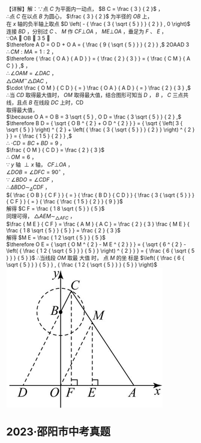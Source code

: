 【详解】解：∵点 $C$ 为平面内一动点， $B C = \frac { 3 } { 2 }$ ，  
∴点 $C$ 在以点 $B$ 为圆心， $\frac { 3 } { 2 }$ 为半径的 $O B$ 上，  
在 $x$ 轴的负半轴上取点 $D \left( - { \frac { 3 { \sqrt { 5 } } } { 2 } } , 0 \right)$ 连接 $B D$ ，分别过 $C$ 、 $M$ 作 $C F \bot O A$ ， $M E \bot O A$ ，垂足为 $F$ 、 $E$ ，  
∵OA  OB  3 5 ，  
$\therefore A D = O D + O A = { \frac { 9 { \sqrt { 5 } } } { 2 } } ,$ 2OAAD 3  
$\therefore C M : M A = 1 : 2$ ，  
$\therefore { \frac { O A } { A D } } = { \frac { 2 } { 3 } } = { \frac { C M } { A C } } ,$ ，  
$\therefore \angle O A M = \angle D A C$ ，  
$\triangle O A M ^ { \sim } \triangle D A C$ ，  
$\cdot \frac { O M } { C D } { = } \frac { O A } { A D } { = } \frac { 2 } { 3 } ,$   
∴当 $C D$ 取得最大值时， $O M$ 取得最大值，结合图形可知当 $D$ ， $B$ ， $C$ 三点共线，且点 $B$ 在线段 $D C$ 上时，CD  
取得最大值，  
$\because O A = O B = 3 \sqrt { 5 } , O D = \frac { 3 \sqrt { 5 } } { 2 } ,$   
$\therefore B D = { \sqrt { O B ^ { 2 } + O D ^ { 2 } } } = { \sqrt { \left( 3 { \sqrt { 5 } } \right) ^ { 2 } + \left( { \frac { 3 { \sqrt { 5 } } } { 2 } } \right) ^ { 2 } } } = { \frac { 1 5 } { 2 } } ,$   
∴ $\cdot C D = B C + B D = 9$ ，  
$\frac { O M } { C D } = \frac { 2 } { 3 }$   
∴ $O M = 6$ ，  
∵ $y$ 轴 $\perp x$ 轴， $C F \bot O A$ ，  
$\angle D O B = \angle D F C = 9 0 ^ { \circ }$ ，  
∵ $\angle B D O = \angle C D F$ ，  
$\therefore \Delta B D O \sim _ { \Delta } C D F$ ，  
${ \frac { O B } { C F } } { = } { \frac { B D } { C D } } { \frac { 3 { \sqrt { 5 } } } { C F } } { = } { \frac { \frac { 1 5 } { 2 } } { 9 } }$   
解得 $C F = \frac { 1 8 \sqrt { 5 } } { 5 }$   
同理可得， $\triangle A E M \sim _ { \triangle A F C }$ ，  
$\frac { M E } { C F } = \frac { A M } { A C } = \frac { 2 } { 3 } \frac { M E } { \frac { 1 8 \sqrt { 5 } } { 5 } } = \frac { 2 } { 3 }$   
解得 $M E = \frac { 1 2 \sqrt { 5 } } { 5 }$   
$\therefore O E = { \sqrt { O M ^ { 2 } - M E ^ { 2 } } } = { \sqrt { 6 ^ { 2 } - \left( { \frac { 1 2 { \sqrt { 5 } } } { 5 } } \right) ^ { 2 } } } = { \frac { 6 { \sqrt { 5 } } } { 5 } }$ ∴当线段 $O M$ 取最 大值 时， 点 $M$ 的坐 标是 $\left( { \frac { 6 { \sqrt { 5 } } } { 5 } } , { \frac { 1 2 { \sqrt { 5 } } } { 5 } } \right)$
![](<../../qs_image_DB/专题2-3_八种隐圆类最值问题，圆来如此简单（解析版）/5bca08cf0251ea26909e4ef7bcae7e9700026b4f5893c987752378b214ef3588.jpg>)
# 2023·邵阳市中考真题

